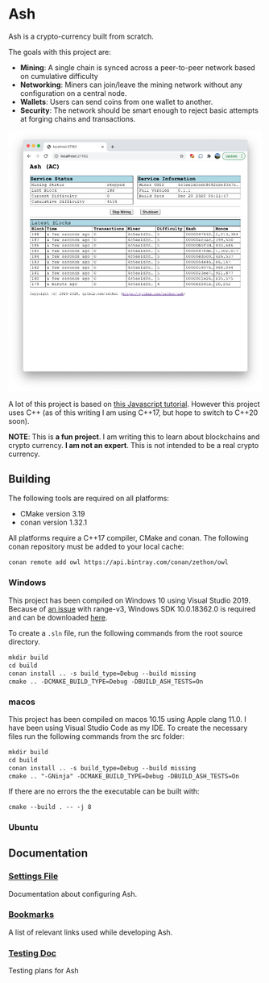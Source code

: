 # Ash

Ash is a crypto-currency built from scratch.

The goals with this project are:

* **Mining**: A single chain is synced across a peer-to-peer network based on cumulative difficulty
* **Networking**: Miners can join/leave the mining network without any configuration on a central node.
* **Wallets**: Users can send coins from one wallet to another.
* **Security**: The network should be smart enough to reject basic attempts at forging chains and transactions.

![](docs/images/screenshot.png)

A lot of this project is based on [this Javascript tutorial](https://lhartikk.github.io/jekyll/update/2017/07/15/chapter0.html). However this project uses C++ (as of this writing I am using C++17, but hope to switch to C++20 soon). 

**NOTE**: This is **a fun project**. I am writing this to learn about blockchains and crypto currency. **I am not an expert**. This is not intended to be a real crypto currency.

## Building

The following tools are required on all platforms:

* CMake version 3.19
* conan version 1.32.1

All platforms require a C++17 compiler, CMake and conan. The following conan repository must be added to your local cache:

```shell
conan remote add owl https://api.bintray.com/conan/zethon/owl
```

### Windows

This project has been compiled on Windows 10 using Visual Studio 2019. Because of [an issue](https://github.com/microsoft/vcpkg/issues/15035) with range-v3, Windows SDK 10.0.18362.0 is required and can be downloaded [here](https://developer.microsoft.com/en-us/windows/downloads/windows-10-sdk/).

To create a `.sln` file, run the following commands from the root source directory.

```shell
mkdir build
cd build
conan install .. -s build_type=Debug --build missing
cmake .. -DCMAKE_BUILD_TYPE=Debug -DBUILD_ASH_TESTS=On
```

### macos

This project has been compiled on macos 10.15 using Apple clang 11.0. I have been using Visual Studio Code as my IDE. To create the necessary files run the following commands from the src folder:

```shell
mkdir build
cd build
conan install .. -s build_type=Debug --build missing
cmake .. "-GNinja" -DCMAKE_BUILD_TYPE=Debug -DBUILD_ASH_TESTS=On
```

If there are no errors the the executable can be built with:

```shell
cmake --build . -- -j 8
```

### Ubuntu

## Documentation

### [Settings File](docs/settings.md)
Documentation about configuring Ash.

### [Bookmarks](docs/bookmarks.md)
A list of relevant links used while developing Ash.

### [Testing Doc](docs/testing.md)
Testing plans for Ash